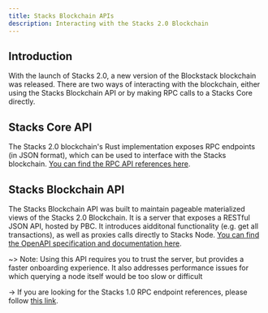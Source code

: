 ```yaml
---
title: Stacks Blockchain APIs
description: Interacting with the Stacks 2.0 Blockchain
---
```


## Introduction

With the launch of Stacks 2.0, a new version of the Blockstack blockchain was released. There are two ways of interacting with the blockchain, either using the Stacks Blockchain API or by making RPC calls to a Stacks Core directly.

## Stacks Core API

The Stacks 2.0 blockchain's Rust implementation exposes RPC endpoints (in JSON format), which can be used to interface with the Stacks blockchain. [You can find the RPC API references here](https://docs.blockstack.org/core/smart/rpc-api.html).

## Stacks Blockchain API

The Stacks Blockchain API was built to maintain pageable materialized views of the Stacks 2.0 Blockchain. It is a server that exposes a RESTful JSON API, hosted by PBC. It introduces aidditonal functionality (e.g. get all transactions), as well as proxies calls directly to Stacks Node. [You can find the OpenAPI specification and documentation here](https://blockstack.github.io/stacks-blockchain-sidecar/).

~> Note: Using this API requires you to trust the server, but provides a faster onboarding experience. It also addresses performance issues for which querying a node itself would be too slow or difficult

-> If you are looking for the Stacks 1.0 RPC endpoint references, please follow [this link](https://core.blockstack.org/).
